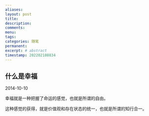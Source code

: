 ```yaml
---
aliases:
layout: post
title:
description:
comments:
menu:
tags: 
categories: 随笔
permanent: 
excerpt: # abstract
timestamp: 202202180834
---
```


## 什么是幸福

2014-10-10 

幸福就是一种把握了命运的感觉，也就是所谓的自由。  

这种感觉的获得，就是价值观和存在状态的统一，也就是所谓的知行合一。